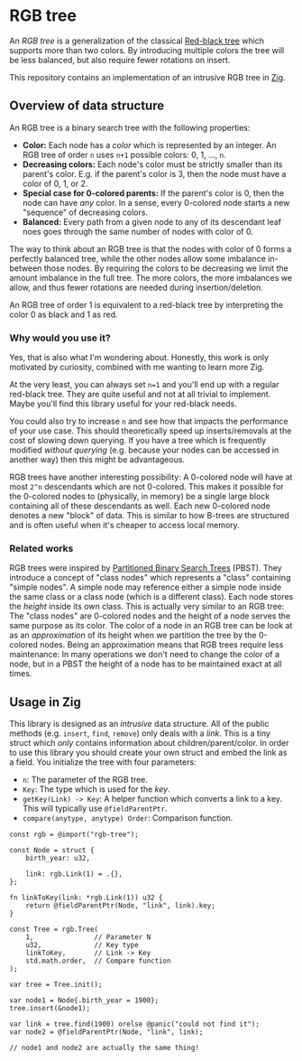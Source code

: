 # RGB tree

An _RGB tree_ is a generalization of the classical [Red-black tree](https://en.wikipedia.org/wiki/Red%E2%80%93black_tree) which supports more than two colors.
By introducing multiple colors the tree will be less balanced, but also require fewer rotations on insert.

This repository contains an implementation of an intrusive RGB tree in [Zig](https://ziglang.org/).

## Overview of data structure

An RGB tree is a binary search tree with the following properties:

- **Color:**
  Each node has a _color_ which is represented by an integer.
  An RGB tree of order `n` uses `n+1` possible colors: 0, 1, ..., `n`.
- **Decreasing colors:**
  Each node's color must be strictly smaller than its parent's color.
  E.g. if the parent's color is 3, then the node must have a color of 0, 1, or 2.
- **Special case for 0-colored parents:**
  If the parent's color is 0, then the node can have _any_ color.
  In a sense, every 0-colored node starts a new "sequence" of decreasing colors.
- **Balanced:**
  Every path from a given node to any of its descendant leaf noes goes through the same number of nodes with color of 0.

The way to think about an RGB tree is that the nodes with color of 0 forms a perfectly balanced tree, while the other nodes allow some imbalance in-between those nodes.
By requiring the colors to be decreasing we limit the amount imbalance in the full tree.
The more colors, the more imbalances we allow, and thus fewer rotations are needed during insertion/deletion.

An RGB tree of order 1 is equivalent to a red-black tree by interpreting the color 0 as black and 1 as red.

### Why would you use it?

Yes, that is also what I'm wondering about.
Honestly, this work is only motivated by curiosity, combined with me wanting to learn more Zig.

At the very least, you can always set `n=1` and you'll end up with a regular red-black tree.
They are quite useful and not at all trivial to implement.
Maybe you'll find this library useful for your red-black needs.

You could also try to increase `n` and see how that impacts the performance of your use case.
This should theoretically speed up inserts/removals at the cost of slowing down querying.
If you have a tree which is frequently modified _without querying_ (e.g. because your nodes can be accessed in another way) then this might be advantageous.

RGB trees have another interesting possibility:
A 0-colored node will have at most `2^n` descendants which are not 0-colored.
This makes it possible for the 0-colored nodes to (physically, in memory) be a single large block containing all of these descendants as well.
Each new 0-colored node denotes a new "block" of data.
This is similar to how B-trees are structured and is often useful when it's cheaper to access local memory.

### Related works

RGB trees were inspired by [Partitioned Binary Search Trees](http://www.scielo.org.mx/scielo.php?pid=S1405-55462019000401375&script=sci_arttext) (PBST).
They introduce a concept of "class nodes" which represents a "class" containing "simple nodes".
A simple node may reference either a simple node inside the same class or a class node (which is a different class).
Each node stores the _height_ inside its own class.
This is actually very similar to an RGB tree:
The "class nodes" are 0-colored nodes and the height of a node serves the same purpose as its color.
The color of a node in an RGB tree can be look at as an _approximation_ of its height when we partition the tree by the 0-colored nodes.
Being an approximation means that RGB trees require less maintenance:
In many operations we don't need to change the color of a node, but in a PBST the height of a node has to be maintained exact at all times.

## Usage in Zig

This library is designed as an _intrusive_ data structure.
All of the public methods (e.g. `insert`, `find`, `remove`) only deals with a _link_.
This is a tiny struct which _only_ contains information about children/parent/color.
In order to use this library you should create your own struct and embed the link as a field.
You initialize the tree with four parameters:

- `n`: The parameter of the RGB tree.
- `Key`: The type which is used for the _key_.
- `getKey(Link) -> Key`: A helper function which converts a link to a key.
  This will typically use `@fieldParentPtr`.
- `compare(anytype, anytype) Order`: Comparison function.

```zig
const rgb = @import("rgb-tree");

const Node = struct {
    birth_year: u32,

    link: rgb.Link(1) = .{},
};

fn linkToKey(link: *rgb.Link(1)) u32 {
    return @fieldParentPtr(Node, "link", link).key;
}

const Tree = rgb.Tree(
    1,               // Parameter N
    u32,             // Key type
    linkToKey,       // Link -> Key
    std.math.order,  // Compare function
);

var tree = Tree.init();

var node1 = Node{.birth_year = 1900};
tree.insert(&node1);

var link = tree.find(1900) orelse @panic("could not find it");
var node2 = @fieldParentPtr(Node, "link", link);

// node1 and node2 are actually the same thing!
```
